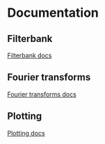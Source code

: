 # Documentation
## Filterbank
[Filterbank docs](filterbank.md)
## Fourier transforms
[Fourier transforms docs](fourier.md)
## Plotting
[Plotting docs](plots.md)
